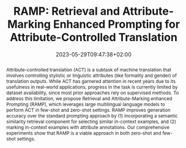 ---
# Documentation: https://sourcethemes.com/academic/docs/managing-content/

title: "RAMP: Retrieval and Attribute-Marking Enhanced Prompting for Attribute-Controlled Translation"
authors: [Gabriele Sarti, Phu Mon Htut, Xing Niu, Benjamin Hsu, Anna Currey, Georgiana Dinu, Maria Nadejde]
date: 2023-05-29T09:47:38+02:00
doi: ""

# Schedule page publish date (NOT publication's date).
publishDate: 2023-05-29T09:47:38+02:00

# Publication type.
# Legend: 0 = Uncategorized; 1 = Conference paper; 2 = Journal article;
# 3 = Preprint / Working Paper; 4 = Report; 5 = Book; 6 = Book section;
# 7 = Thesis; 8 = Patent
publication_types: ["1"]

# Publication name and optional abbreviated publication name.
publication: "In Proceedings of the 61st Annual Meeting of the Association for Computational Linguistics: Main Conference Track"
publication_short: "ACL 2023"

abstract: "Attribute-controlled translation (ACT) is a subtask of machine translation that involves controlling stylistic or linguistic attributes (like formality and gender) of translation outputs. While ACT has garnered attention in recent years due to its usefulness in real-world applications, progress in the task is currently limited by dataset availability, since most prior approaches rely on supervised methods. To address this limitation, we propose Retrieval and Attribute-Marking enhanced Prompting (RAMP), which leverages large multilingual language models to perform ACT in few-shot and zero-shot settings. RAMP improves generation accuracy over the standard prompting approach by (1) incorporating a semantic similarity retrieval component for selecting similar in-context examples, and (2) marking in-context examples with attribute annotations. Our comprehensive experiments show that RAMP is a viable approach in both zero-shot and few-shot settings. "

# Summary. An optional shortened abstract.
summary: "We introduce Retrieval and Attribute-Marking enhanced Prompting (RAMP) to perform attribute-controlled MT with multilingual LLMs."

tags: [Natural Language Processing, Deep Learning, Machine Translation, Style Transfer, Multilingual, Prompting, Large Language Models]
categories: [Natural Language Processing]
featured: false

# Custom links (optional).
#   Uncomment and edit lines below to show custom links.
# links:
# - name: Follow
#   url: https://twitter.com
#   icon_pack: fab
#   icon: twitter
links:
- name: Paper
  url: https://aclanthology.org/2023.acl-short.126/
  icon_pack: fas
  icon: file-alt
- name: ArXiv
  url: https://arxiv.org/abs/2305.17131
  icon_pack: fas
  icon: file-contract

url_pdf: https://aclanthology.org/2023.acl-short.126.pdf
url_code:
url_dataset:
url_poster:
url_project:
url_slides:
url_source:
url_video:

# Featured image
# To use, add an image named `featured.jpg/png` to your page's folder. 
# Focal points: Smart, Center, TopLeft, Top, TopRight, Left, Right, BottomLeft, Bottom, BottomRight.
image:
  caption: ""
  focal_point: ""
  preview_only: false

# Associated Projects (optional).
#   Associate this publication with one or more of your projects.
#   Simply enter your project's folder or file name without extension.
#   E.g. `internal-project` references `content/project/internal-project/index.md`.
#   Otherwise, set `projects: []`.
projects: []

# Slides (optional).
#   Associate this publication with Markdown slides.
#   Simply enter your slide deck's filename without extension.
#   E.g. `slides: "example"` references `content/slides/example/index.md`.
#   Otherwise, set `slides: ""`.
slides: ""
---